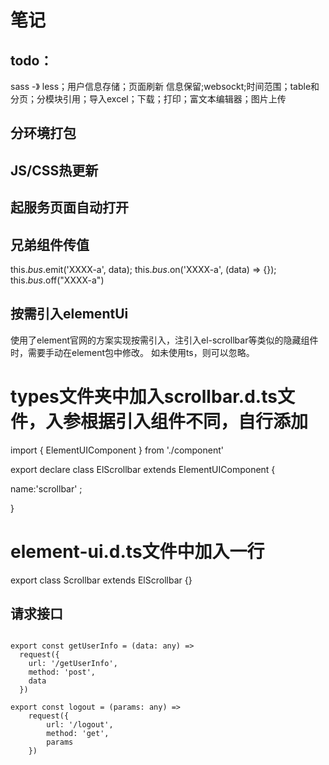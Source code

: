 # 笔记

## todo：
sass -》 less；用户信息存储；页面刷新 信息保留;websockt;时间范围；table和分页；分模块引用；导入excel；下载；打印；富文本编辑器；图片上传


## 分环境打包

## JS/CSS热更新

## 起服务页面自动打开

## 兄弟组件传值

this.$bus.$emit('XXXX-a', data);
this.$bus.$on('XXXX-a', (data) => {});
this.$bus.$off("XXXX-a")

## 按需引入elementUi

使用了element官网的方案实现按需引入，注引入el-scrollbar等类似的隐藏组件时，需要手动在element包中修改。
如未使用ts，则可以忽略。

# types文件夹中加入scrollbar.d.ts文件，入参根据引入组件不同，自行添加

import { ElementUIComponent } from './component'

export declare class ElScrollbar extends ElementUIComponent {

  name:'scrollbar' ;

}

# element-ui.d.ts文件中加入一行

export class Scrollbar extends ElScrollbar {}


## 请求接口
```

export const getUserInfo = (data: any) =>
  request({
    url: '/getUserInfo',
    method: 'post',
    data
  })
  
export const logout = (params: any) =>
    request({
        url: '/logout',
        method: 'get',
        params
    })
```




